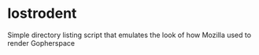 lostrodent
==========

Simple directory listing script that emulates the look of how Mozilla used to render Gopherspace